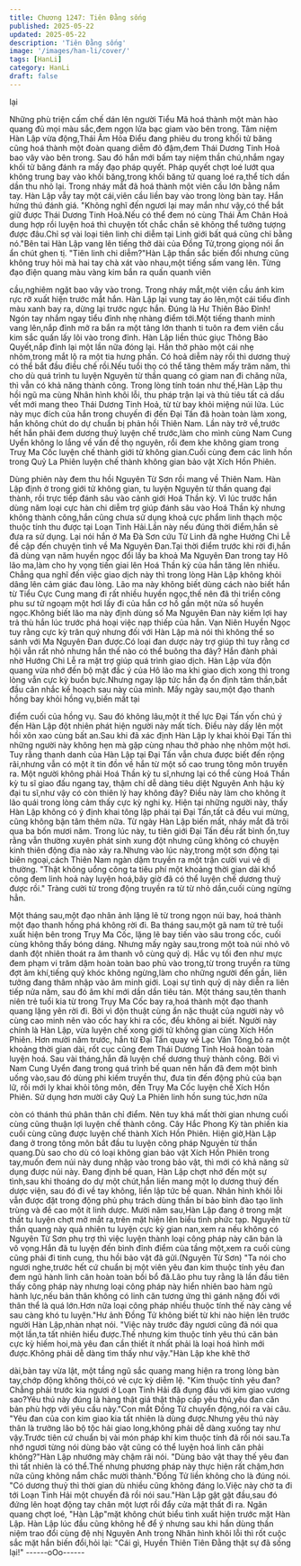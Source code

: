 ```yaml
---
title: Chương 1247: Tiên Đằng sống
published: 2025-05-22
updated: 2025-05-22
description: 'Tiên Đằng sống'
image: '/images/han-li/cover/'
tags: [HanLi]
category: HanLi
draft: false
---
```


lại

Những phù triện cấm chế dán lên người Tiểu Mã hoá thành một
màn hào quang đủ mọi màu sắc,đem ngọn lửa bạc giam vào bên
trong.
Tâm niệm Hàn Lập vừa động,Thái Âm Hỏa Điểu đang phiêu du
trong khối tử băng cũng hoá thành một đoàn quang diễm đỏ
đậm,đem Thái Dương Tinh Hoả bao vây vào bên trong.
Sau đó hắn mới bấm tay niệm thần chú,nhắm ngay khối tử băng
đánh ra mấy đạo pháp quyết.
Pháp quyết chợt loé lướt qua không trung bay vào khối
băng,trong khối băng tử quang loé ra,thể tích dần dần thu nhỏ lại.
Trong nháy mắt đã hoá thành một viên cầu lớn bằng nắm tay.
Hàn Lập vẫy tay một cái,viên cầu liền bay vào trong lòng bàn tay.
Hắn hứng thú đánh giá.
"Không nghĩ đến ngươi lại may mắn như vậy,có thể bắt giữ được
Thái Dương Tinh Hoả.Nếu có thể đem nó cùng Thái Âm Chân
Hoả dung hợp rồi luyện hoá thì chuyện tốt chắc chắn sẽ không
thể tưởng tượng được đâu.Chỉ sợ vài loại tiên linh chi diễm tại
Linh giới bất quá cũng chỉ bằng nó."Bên tai Hàn Lập vang lên
tiếng thở dài của Đồng Tử,trong giọng nói ẩn ẩn chút ghen tị.
"Tiên linh chi diễm?"Hàn Lập thần sắc biến đổi nhưng cũng không
truy hỏi mà hai tay chà xát vào nhau,một tiếng sấm vang lên.
Từng đạo điện quang màu vàng kim bắn ra quấn quanh viên

cầu,nghiêm ngặt bao vây vào trong.
Trong nháy mắt,một viên cầu ánh kim rực rỡ xuất hiện trước mắt
hắn.
Hàn Lập lại vung tay áo lên,một cái tiểu đỉnh màu xanh bay ra,
dừng lại trước ngực hắn.
Đúng là Hư Thiên Bảo Đỉnh!
Ngón tay nhắm ngay tiểu đỉnh nhẹ nhàng điểm tới.Một tiếng thanh
minh vang lên,nắp đỉnh mở ra bắn ra một tảng lớn thanh ti tuôn ra
đem viên cầu kim sắc quấn lấy lôi vào trong đỉnh.
Hàn Lập liền thúc giục Thông Bảo Quyết,nắp đỉnh lại một lần nữa
đóng lại.
Hắn thở phào một cái nhẹ nhõm,trong mắt lộ ra một tia hưng
phấn.
Có hoả diễm này rồi thì dương thuỷ có thể bắt đầu điều chế
rồi.Nếu tuổi thọ có thể tăng thêm mấy trăm năm, thì cho dù quá
trình tu luyện Nguyên từ thần quang có giam nan đi chăng nữa,
thì vẫn có khả năng thành công.
Trong lòng tính toán như thế,Hàn Lập thu hồi ngũ ma cùng Nhân
hình khôi lỗi, thu pháp trận lại và thủ tiêu tất cả dấu vết mới mang
theo Thái Dương Tinh Hoả, từ từ bay khỏi miệng núi lửa.
Lúc này mục đích của hắn trong chuyến đi đến Đại Tấn đã hoàn
toàn làm xong, hắn không chút do dự chuẩn bị phản hồi Thiên
Nam.
Lần này trở về,trước hết hắn phải đem dương thuỷ luyện chế
trước,làm cho mình cùng Nam Cung Uyển không lo lắng về vấn
đề thọ nguyên, rổi đem khe không giam trong Truỵ Ma Cốc luyện
chế thành giới tử không gian.Cuối cùng đem các linh hồn trong
Quỷ La Phiên luyện chế thành không gian bảo vật Xích Hồn
Phiên.

Dùng phiên này đem thu hồi Nguyên Từ Sơn rồi mang về Thiên
Nam. Hàn Lập định ở trong giới tử không gian, tu luyện Nguyên
từ thần quang đại thành, rồi trực tiếp đánh sâu vào cảnh giới Hoá
Thần kỳ.
Vì lúc trước hắn dùng năm loại cực hàn chi diễm trợ giúp đánh
sâu vào Hoá Thần kỳ nhưng không thành công,hắn cũng chưa sử
dụng khoả cực phẩm linh thạch mộc thuộc tính thu được tại Loạn
Tinh Hải.Lần này nếu đúng thời điểm,hắn sẽ đưa ra sử dụng.
Lại nói hắn ở Ma Đà Sơn cứu Tử Linh đã nghe Hướng Chi Lễ đề
cập đến chuyện tình về Ma Nguyên Đan.Tại thời điểm trước khi
rời đi,hắn đã dùng vạn năm huyền ngọc đổi lấy ba khoả Ma
Nguyên Đan trong tay Hô lão ma,làm cho hy vọng tiến giai lên
Hoá Thần kỳ của hắn tăng lên nhiều.
Chẳng qua nghĩ đến việc giao dịch này thì trong lòng Hàn Lập
không khỏi dâng lên cảm giác đau lòng.
Lão ma này không biết dùng cách nào biết hắn từ Tiểu Cực Cung
mang đi rất nhiều huyền ngọc,thế nên đã thi triển công phu sư tử
ngoạm một hơi lấy đi của hắn cơ hồ gần một nửa số huyền
ngọc.Không biết lão ma này định dùng số Ma Nguyên Đan này
kiếm lợi hay trả thù hắn lúc trước phá hoại việc nạp thiếp của
hắn.
Vạn Niên Huyền Ngọc tuy rằng cực kỳ trân quý nhưng đối với
Hàn Lập mà nói thì không thể so sánh với Ma Nguyên Đan
được.Có loại đan dược này trợ giúp thì tuy rằng cơ hội vẫn rất
nhỏ nhưng hắn thế nào có thể buông tha đây?
Hắn đành phải nhờ Hướng Chi Lễ ra mặt trợ giúp quá trình giao
dịch.
Hàn Lập vừa độn quang vừa nhớ đến bộ mặt đắc ý của Hô lão
ma khi giao dịch xong thì trong lòng vẫn cực kỳ buồn bực.Nhưng
ngay lập tức hắn đạ ổn định tâm thần,bắt đầu cân nhắc kế hoạch
sau này của mình.
Mấy ngày sau,một đạo thanh hồng bay khỏi hồng vụ,biến mất tại

điểm cuối của hồng vụ.
Sau đó không lâu,một ít thế lực Đại Tấn vốn chú ý đến Hàn Lập
đột nhiên phát hiện người này mất tích.
Điều này dấy lên một hồi xôn xao cùng bất an.Sau khi đã xác định
Hàn Lập ly khai khỏi Đại Tấn thì những người này không hẹn mà
gặp cùng nhau thở phào nhẹ nhõm một hơi.
Tuy rằng thanh danh của Hàn Lập tại Đại Tấn vẫn chưa được biết
đến rộng rãi,nhưng vẫn có một ít tin đồn về hắn từ một số cao
trung tông môn truyền ra.
Một người không phải Hoá Thần kỳ tu sĩ,nhưng lại có thể cùng
Hoá Thần kỳ tu sĩ giao đấu ngang tay, thậm chí dễ dàng tiêu diệt
Nguyên Anh hậu kỳ đại tu sĩ,như vậy có còn thiên lý hay không
đây?
Điều này làm cho không ít lão quái trong lòng cảm thấy cực kỳ
nghi kỵ.
Hiện tại những người này, thấy Hàn Lập không có ý định khai
tông lập phái tại Đại Tấn,tất cả đều vui mừng, cũng không bận
tâm thêm nữa.
Từ ngày Hàn Lập biến mất, nháy mắt đã trôi qua ba bốn mươi
năm.
Trong lúc này, tu tiên giới Đại Tấn đều rất bình ổn,tuy rằng vẫn
thường xuyên phát sinh xung đột nhưng cũng không có chuyện
kinh thiên động địa nào xảy ra.Nhưng vào lúc này,trong một sơn
động tại biên ngoại,cách Thiên Nam ngàn dặm truyền ra một trận
cười vui vẻ dị thường.
"Thật không uổng công ta tiêu phí một khoảng thời gian dài khổ
công đem linh hoả này luyện hoá,bây giờ đã có thể luyện chế
dương thuỷ được rồi."
Tràng cười từ trong động truyền ra từ từ nhỏ dần,cuối cùng
ngừng hẳn.

Một tháng sau,một đạo nhân ảnh lặng lẽ từ trong ngọn núi bay,
hoá thành một đạo thanh hồng phá không rời đi.
Ba tháng sau,một gã nam tử trẻ tuổi xuất hiện bên trong Trụy Ma
Cốc, lặng lẽ bay tiến vào sâu trong cốc, cuối cùng không thấy
bóng dáng.
Nhưng mấy ngày sau,trong một toà núi nhỏ vô danh đột nhiên
thoát ra âm thanh vô cùng quỷ dị.
Hắc vụ tối đen như mực đem phạm vi trăm dặm hoàn toàn bao
phủ vào trong,từ trong truyền ra từng đợt âm khí,tiếng quỷ khóc
không ngừng,làm cho những người đến gần, liên tưởng đang
thâm nhập vào âm minh giới.
Loại sự tình quỷ dị này diễn ra liên tiếp nửa năm, sau đó âm khí
mới dần dần tiêu tán.
Một tháng sau,tên thanh niên trẻ tuổi kia từ trong Trụy Ma Cốc
bay ra,hoá thành một đạo thanh quang lặng yên rời đi.
Bời vì độn thuật cùng ẩn nặc thuật của người này vô cùng cao
minh nên vào cốc hay khi ra cốc, đều không ai biết.
Người này chính là Hàn Lập, vừa luyện chế xong giới tử không
gian cùng Xích Hồn Phiên.
Hơn mười năm trước, hắn từ Đại Tấn quay về Lạc Vân Tông,bỏ
ra một khoảng thời gian dài, rốt cục cũng đem Thái Dương Tinh
Hoả hoàn toàn luyện hoá.
Sau vài tháng,hắn đã luyện chế dương thuỷ thành công.
Bởi vì Nam Cung Uyển đang trong quá trình bế quan nên hắn đã
đem một bình uống vào,sau đó dùng phi kiếm truyền thư, đưa tin
đến động phủ của bạn lữ, rồi mới ly khai khỏi tông môn, đến Trụy
Ma Cốc luyện chế Xích Hồn Phiên.
Sử dụng hơn mười cây Quỷ La Phiên linh hồn sung túc,hơn nữa

còn có thánh thú phân thân chỉ điểm. Nên tuy khá mất thời gian
nhưng cuối cùng cũng thuận lợi luyện chế thành công.
Cây Hắc Phong Kỳ tàn phiến kia cuối cùng cũng được luyện chế
thành Xích Hồn Phiên.
Hiện giờ,Hàn Lập đang ở trong tông môn bắt đầu tu luyện công
pháp Nguyên từ thần quang.Dù sao cho dù có loại không gian
bảo vật Xích Hồn Phiên trong tay,muốn đem núi này dung nhập
vào trong bảo vật, thì mới có khả năng sử dụng được núi này.
Đang định bế quan, Hàn Lập chợt nhớ đến một sự tình,sau khi
thoáng do dự một chút,hắn liền mang một lọ dương thuỷ đến
dược viện, sau đó đi về tay không, liền lập tức bế quan.
Nhân hình khôi lỗi vẫn được đặt trong động phủ phụ trách dùng
thần bí bảo bình đào tạo linh trùng và đề cao một ít linh dược.
Mười năm sau,Hàn Lập đang ở trong mật thất tu luyện chợt mở
mắt ra,trên mặt hiện lên biểu tình phức tạp.
Nguyên từ thần quang này quả nhiên tu luyện cực kỳ gian
nan,xem ra nếu không có Nguyên Từ Sơn phụ trợ thì việc luyện
thành loại công pháp này căn bản là vô vọng.Hắn đã tu luyện đến
bình đỉnh điểm của tầng một,xem ra cuối cùng cũng phải đi tinh
cung, thu hồi bảo vật đã gửi.(Nguyên Từ Sơn)
"Ta nói cho ngươi nghe,trước hết cứ chuẩn bị một viên yêu đan
kim thuộc tính yêu đan đem ngũ hành linh căn hoàn toàn bồi bổ
đã.Lão phu tuy rằng là lần đầu tiên thấy công pháp này nhưng loại
công pháp này hiển nhiên bao hàm ngũ hành lực,nếu bản thân
không có linh căn tương ứng thì gánh nặng đối với thân thể là quá
lớn.Hơn nữa loại công pháp nhiều thuộc tính thế này càng về sau
càng khó tu luyện."Hư ảnh Đồng Tử không biết từ khi nào hiện
lên trước người Hàn Lập,nhàn nhạt nói.
"Việc này trước đây ngươi cũng đã nói qua một lần,ta tất nhiên
hiểu được.Thế nhưng kim thuộc tính yêu thú căn bản cực kỳ hiếm
hoi,mà yêu đan cần thiết ít nhất phải là loại hoá hình mới
được.Không phải dễ dàng tìm thấy như vậy."Hàn Lập khe khẽ thở

dài,bàn tay vừa lật, một tầng ngũ sắc quang mang hiện ra trong
lòng bàn tay,chớp động không thôi,có vẻ cực kỳ diễm lệ.
"Kim thuộc tính yêu đan?Chẳng phải trước kia ngươi ở Loạn Tinh
Hải đã đụng đầu với kim giao vương sao?Yêu thú này đúng là
hàng thật giá thật thập cấp yêu thú,yêu đan căn bản phù hợp với
yêu cầu này."Con mắt Đồng Tử chuyển động,nói ra vài câu.
"Yêu đan của con kim giao kia tất nhiên là dùng được.Nhưng yêu
thú này thân là trưởng lão bộ tộc hải giao long,không phải dễ
dàng xuống tay như vậy.Trước tiên cứ chuẩn bị vài món pháp khí
kim thuộc tính đã rồi nói sau.Ta nhớ ngươi từng nói dùng bảo vật
cũng có thể luyện hoá linh căn phải không?"Hàn Lập nhướng mày
chậm rãi nói.
"Dùng bảo vật thay thế yêu đan thì tất nhiên là có thể.Thế nhưng
phương pháp này thực hiện rất chậm,hơn nữa cũng không nắm
chắc mười thành."Đồng Tử liền không cho là đúng nói.
"Có dương thuỷ thì thời gian dù nhiều cũng không đáng lo.Việc
này chờ ta đi tới Loạn Tinh Hải một chuyến đã rồi nói sau."Hàn
Lập gật gật đầu,sau đó đứng lên hoạt động tay chân một lượt rồi
đẩy cửa mật thất đi ra.
Ngân quang chợt loé, "Hàn Lập"mặt không chút biểu tình xuất
hiện trước mặt Hàn Lập.
Hàn Lập lúc đầu cũng không hề để ý nhưng sau khi hắn dùng
thần niệm trao đổi cùng đệ nhị Nguyên Anh trong Nhân hình khôi
lỗi thì rốt cuộc sắc mặt hắn biến đổi,hỏi lại:
"Cái gì, Huyền Thiên Tiên Đằng thật sự đã sống lại!"
------oOo------
